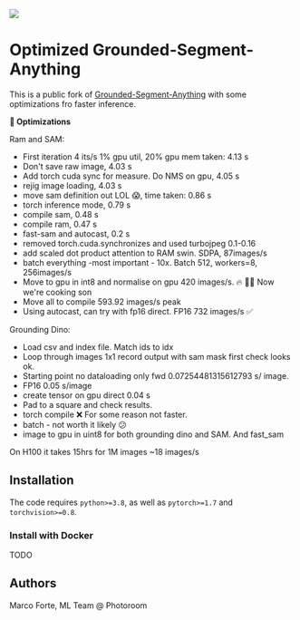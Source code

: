 ![](./assets/Grounded-SAM_logo.png)

# Optimized Grounded-Segment-Anything

This is a public fork of [Grounded-Segment-Anything](https://github.com/IDEA-Research/Grounded-Segment-Anything) with some optimizations fro faster inference.

**🚀 Optimizations**

Ram and SAM:

- First iteration 4 its/s 1% gpu util, 20% gpu mem taken:  4.13 s
- Don't save raw image, 4.03 s
- Add torch cuda sync for measure. Do NMS on gpu, 4.05 s
- rejig image loading, 4.03 s
- move sam definition out LOL 😱, time taken:  0.86 s
- torch inference mode, 0.79 s
- compile sam, 0.48 s
- compile ram, 0.47 s
- fast-sam and autocast, 0.2 s
- removed torch.cuda.synchronizes and used turbojpeg 0.1-0.16
- add scaled dot product attention to RAM swin. SDPA, 87images/s
- batch everything -most important - 10x. Batch 512, workers=8,  256images/s
- Move to gpu in int8 and normalise on gpu 420 images/s. 🔥 🧑‍🍳 Now we're cooking son
- Move all to compile 593.92 images/s peak
- Using autocast, can try with fp16 direct. FP16 732 images/s ✅ 



Grounding Dino:

- Load csv and index file. Match ids to idx
- Loop through images 1x1 record output with sam mask first check looks ok. 
- Starting point no dataloading only fwd 0.07254481315612793 s/ image.
- FP16 0.05 s/image
- create tensor on gpu direct 0.04 s
- Pad to a square and check results.
- torch compile ❌ For some reason not faster.
- batch - not worth it likely 😕 
- image to gpu in uint8 for both grounding dino and SAM. And fast_sam

On H100 it takes 15hrs for 1M images ~18 images/s



## Installation
The code requires `python>=3.8`, as well as `pytorch>=1.7` and `torchvision>=0.8`. 

### Install with Docker

TODO


## Authors

Marco Forte, ML Team @ Photoroom